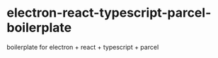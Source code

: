 # electron-react-typescript-parcel-boilerplate
boilerplate for electron + react + typescript + parcel
